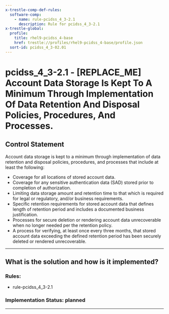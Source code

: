 ```yaml
---
x-trestle-comp-def-rules:
  software-comp:
    - name: rule-pcidss_4_3-2.1
      description: Rule for pcidss_4_3-2.1
x-trestle-global:
  profile:
    title: rhel9-pcidss_4-base
    href: trestle://profiles/rhel9-pcidss_4-base/profile.json
  sort-id: pcidss_4_3-02.01
---
```


# pcidss_4_3-2.1 - \[REPLACE_ME\] Account Data Storage Is Kept To A Minimum Through Implementation Of Data Retention And Disposal Policies, Procedures, And Processes.

## Control Statement

Account data storage is kept to a minimum through implementation of data retention and
disposal policies, procedures, and processes that include at least the following:
- Coverage for all locations of stored account data.
- Coverage for any sensitive authentication data (SAD) stored prior to completion of
authorization.
- Limiting data storage amount and retention time to that which is required for legal or
regulatory, and/or business requirements.
- Specific retention requirements for stored account data that defines length of retention
period and includes a documented business justification.
- Processes for secure deletion or rendering account data unrecoverable when no longer
needed per the retention policy.
- A process for verifying, at least once every three months, that stored account data
exceeding the defined retention period has been securely deleted or rendered unrecoverable.

______________________________________________________________________

## What is the solution and how is it implemented?

<!-- For implementation status enter one of: implemented, partial, planned, alternative, not-applicable -->

<!-- Note that the list of rules under ### Rules: is read-only and changes will not be captured after assembly to JSON -->

<!-- Add control implementation description here for control: pcidss_4_3-2.1 -->

### Rules:

  - rule-pcidss_4_3-2.1

### Implementation Status: planned

______________________________________________________________________
